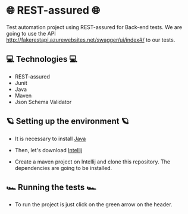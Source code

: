 # 🌐 REST-assured 🌐
Test automation project using REST-assured for Back-end tests. We are going to use the API http://fakerestapi.azurewebsites.net/swagger/ui/index#/ to our tests.

## 💻 Technologies 💻	

- REST-assured
- Junit
- Java
- Maven
- Json Schema Validator

## 🪐	Setting up the environment 🪐

- It is necessary to install [Java](https://www.java.com/pt-BR/download/manual.jsp) 

- Then, let's download [Intellij](https://www.jetbrains.com/pt-br/idea/download/#section=windows)

- Create a maven project on Intellij and clone this repository. The dependencies are going to be installed.

## 🏎️ Running the tests 🏎️

- To run the project is just click on the green arrow on the header. 
